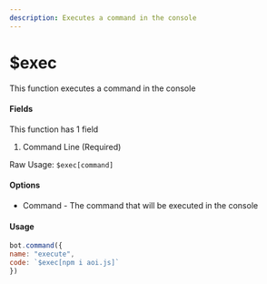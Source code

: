 ```yaml
---
description: Executes a command in the console 
---
```


# $exec

This function executes a command in the console

#### Fields

This function has 1 field

1. Command Line \(Required\)

Raw Usage: `$exec[command]`

#### Options

* Command - The command that will be executed in the console

#### Usage

```javascript
bot.command({
name: "execute",
code: `$exec[npm i aoi.js]`
})
```


